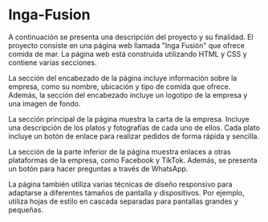 # Inga-Fusion
A continuación se presenta una descripción del proyecto y su finalidad. El proyecto consiste en una página web llamada "Inga Fusión" que ofrece comida de mar. La página web está construida utilizando HTML y CSS y contiene varias secciones.

La sección del encabezado de la página incluye información sobre la empresa, como su nombre, ubicación y tipo de comida que ofrece. Además, la sección del encabezado incluye un logotipo de la empresa y una imagen de fondo.

La sección principal de la página muestra la carta de la empresa. Incluye una descripción de los platos y fotografías de cada uno de ellos. Cada plato incluye un botón de enlace para realizar pedidos de forma rápida y sencilla.

La sección de la parte inferior de la página muestra enlaces a otras plataformas de la empresa, como Facebook y TikTok. Además, se presenta un botón para hacer preguntas a través de WhatsApp.

La página también utiliza varias técnicas de diseño responsivo para adaptarse a diferentes tamaños de pantalla y dispositivos. Por ejemplo, utiliza hojas de estilo en cascada separadas para pantallas grandes y pequeñas.
